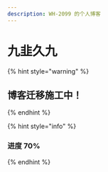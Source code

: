 ```yaml
---
description: WH-2099 的个人博客
---
```


# 九韭久九

{% hint style="warning" %}
## **博客迁移施工中！**
{% endhint %}

{% hint style="info" %}
### 进度 70%
{% endhint %}




